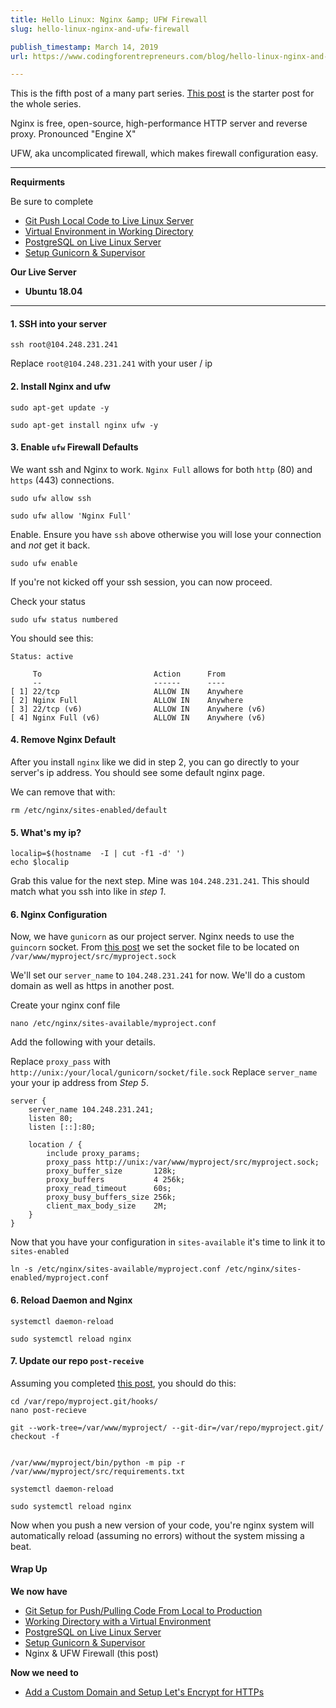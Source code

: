 ```yaml
---
title: Hello Linux: Nginx &amp; UFW Firewall
slug: hello-linux-nginx-and-ufw-firewall

publish_timestamp: March 14, 2019
url: https://www.codingforentrepreneurs.com/blog/hello-linux-nginx-and-ufw-firewall/

---
```


<div class='alert alert-success'>This is the fifth post of a many part series. <a href='https://www.codingforentrepreneurs.com/blog/hello-linux/'>This post</a> is the starter post for the whole series.</div>

Nginx is free, open-source, high-performance HTTP server and reverse proxy. Pronounced "Engine X"

UFW, aka uncomplicated firewall, which makes firewall configuration easy.

*********
**Requirments**

Be sure to complete
- [Git Push Local Code to Live Linux Server](https://www.codingforentrepreneurs.com/blog/git-push-local-code-to-live-linux-server)
- [Virtual Environment in Working Directory](https://www.codingforentrepreneurs.com/blog/hello-linux-virtual-environment-working-directory)
- [PostgreSQL on Live Linux Server](https://www.codingforentrepreneurs.com/blog/hello-linux-postgresql-on-live-linux-server)
- [Setup Gunicorn & Supervisor](https://www.codingforentrepreneurs.com/blog/hello-linux-setup-gunicorn-and-supervisor)

**Our Live Server**
- **Ubuntu 18.04**

*********

#### 1. SSH into your server

```
ssh root@104.248.231.241
```
Replace `root@104.248.231.241` with your user / ip



#### 2. Install Nginx and ufw

```
sudo apt-get update -y

sudo apt-get install nginx ufw -y
```


#### 3. Enable `ufw` Firewall Defaults

We want ssh and Nginx to work. `Nginx Full` allows for both `http` (80) and `https` (443) connections.

```
sudo ufw allow ssh

sudo ufw allow 'Nginx Full'
```

Enable. Ensure you have `ssh` above otherwise you will lose your connection and *not* get it back.
```
sudo ufw enable
```
If you're not kicked off your ssh session, you can now proceed.

Check your status
```
sudo ufw status numbered
```
You should see this:
```
Status: active

     To                         Action      From
     --                         ------      ----
[ 1] 22/tcp                     ALLOW IN    Anywhere                  
[ 2] Nginx Full                 ALLOW IN    Anywhere                  
[ 3] 22/tcp (v6)                ALLOW IN    Anywhere (v6)             
[ 4] Nginx Full (v6)            ALLOW IN    Anywhere (v6)  
```

#### 4. Remove Nginx Default
After you install `nginx` like we did in step 2, you can go directly to your server's ip address. You should see some default nginx page.

We can remove that with:

```
rm /etc/nginx/sites-enabled/default
```
#### 5. What's my ip?

```
localip=$(hostname  -I | cut -f1 -d' ')
echo $localip
```
Grab this value for the next step. Mine was `104.248.231.241`. This should match what you ssh into like in _step 1_.

#### 6. Nginx Configuration
Now, we have `gunicorn` as our project server. Nginx needs to use the `guincorn` socket. From [this post](https://www.codingforentrepreneurs.com/blog/hello-linux-setup-gunicorn-and-supervisor/) we set the socket file to be located on `/var/www/myproject/src/myproject.sock`


We'll set our `server_name` to `104.248.231.241` for now. We'll do a custom domain as well as https in another post.

Create your nginx conf file
```
nano /etc/nginx/sites-available/myproject.conf
```

Add the following with your details.

Replace `proxy_pass` with `http://unix:/your/local/gunicorn/socket/file.sock`
Replace `server_name` your your ip address from _Step 5_.

```
server {
    server_name 104.248.231.241;
    listen 80;
    listen [::]:80;

    location / {
        include proxy_params;
        proxy_pass http://unix:/var/www/myproject/src/myproject.sock;
        proxy_buffer_size       128k;
        proxy_buffers           4 256k;
        proxy_read_timeout      60s;
        proxy_busy_buffers_size 256k;
        client_max_body_size    2M;
    }
}
```

Now that you have your configuration in `sites-available` it's time to link it to `sites-enabled`


```
ln -s /etc/nginx/sites-available/myproject.conf /etc/nginx/sites-enabled/myproject.conf
```

#### 6. Reload Daemon and Nginx
```
systemctl daemon-reload

sudo systemctl reload nginx
```



#### 7. Update our repo `post-receive`

Assuming you completed [this post](https://www.codingforentrepreneurs.com/blog/git-push-local-code-to-live-linux-server), you should do this:

```
cd /var/repo/myproject.git/hooks/
nano post-recieve
```

```
git --work-tree=/var/www/myproject/ --git-dir=/var/repo/myproject.git/ checkout -f


/var/www/myproject/bin/python -m pip -r /var/www/myproject/src/requirements.txt

systemctl daemon-reload

sudo systemctl reload nginx
```

Now when you push a new version of your code, you're nginx system will automatically reload (assuming no errors) without the system missing a beat.


#### Wrap Up

**We now have**
- [Git Setup for Push/Pulling Code From Local to Production](https://www.codingforentrepreneurs.com/blog/git-push-local-code-to-live-linux-server)
- [Working Directory with a Virtual Environment](https://www.codingforentrepreneurs.com/blog/hello-linux-virtual-environment-working-directory)
- [PostgreSQL on Live Linux Server](https://www.codingforentrepreneurs.com/blog/hello-linux-postgresql-on-live-linux-server)
- [Setup Gunicorn & Supervisor](https://www.codingforentrepreneurs.com/blog/hello-linux-setup-gunicorn-and-supervisor/) 
- Nginx & UFW Firewall (this post)

**Now we need to**
- [Add a Custom Domain and Setup Let's Encrypt for HTTPs](https://www.codingforentrepreneurs.com/blog/custom-domain-and-https-with-lets-encrypt)